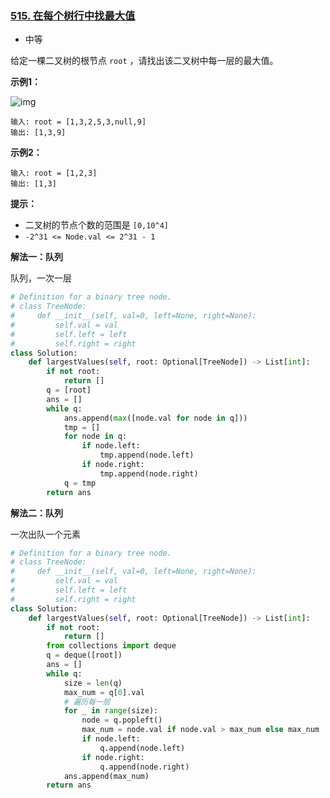 ### [515. 在每个树行中找最大值](https://leetcode.cn/problems/find-largest-value-in-each-tree-row/)

- 中等

给定一棵二叉树的根节点 `root` ，请找出该二叉树中每一层的最大值。

**示例1：**

 ![img](https://assets.leetcode.com/uploads/2020/08/21/largest_e1.jpg)

```
输入: root = [1,3,2,5,3,null,9]
输出: [1,3,9]
```

**示例2：**

```
输入: root = [1,2,3]
输出: [1,3]
```

**提示：**

- 二叉树的节点个数的范围是 `[0,10^4]`
- `-2^31 <= Node.val <= 2^31 - 1`

**解法一：队列**

队列，一次一层

```python
# Definition for a binary tree node.
# class TreeNode:
#     def __init__(self, val=0, left=None, right=None):
#         self.val = val
#         self.left = left
#         self.right = right
class Solution:
    def largestValues(self, root: Optional[TreeNode]) -> List[int]:
        if not root:
            return []
        q = [root]
        ans = []
        while q:
            ans.append(max([node.val for node in q]))
            tmp = []
            for node in q:
                if node.left:
                    tmp.append(node.left)
                if node.right:
                    tmp.append(node.right)
            q = tmp
        return ans
```

**解法二：队列**

一次出队一个元素

```python
# Definition for a binary tree node.
# class TreeNode:
#     def __init__(self, val=0, left=None, right=None):
#         self.val = val
#         self.left = left
#         self.right = right
class Solution:
    def largestValues(self, root: Optional[TreeNode]) -> List[int]:
        if not root:
            return []
        from collections import deque
        q = deque([root])
        ans = []
        while q:
            size = len(q)
            max_num = q[0].val
            # 遍历每一层
            for _ in range(size):
                node = q.popleft()
                max_num = node.val if node.val > max_num else max_num
                if node.left:
                    q.append(node.left)
                if node.right:
                    q.append(node.right)
            ans.append(max_num)
        return ans
```


